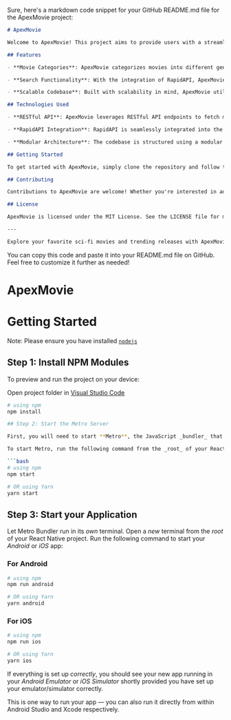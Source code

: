 Sure, here's a markdown code snippet for your GitHub README.md file for the ApexMovie project:

```markdown
# ApexMovie

Welcome to ApexMovie! This project aims to provide users with a streamlined platform for accessing information about various movies, with a particular focus on sci-fi movies and trending releases. Leveraging RESTful API endpoints, ApexMovie fetches data efficiently and presents it in a user-friendly manner. The project integrates RapidAPI for seamless movie searches, enhancing the overall user experience.

## Features

- **Movie Categories**: ApexMovie categorizes movies into different genres, prominently featuring sci-fi movies and trending releases. Users can easily explore these categories to discover new and exciting content.

- **Search Functionality**: With the integration of RapidAPI, ApexMovie offers a robust search functionality, allowing users to search for specific movies based on various criteria such as title, genre, or cast members. This feature enhances user convenience and ensures quick access to desired content.

- **Scalable Codebase**: Built with scalability in mind, ApexMovie utilizes best practices in software development to ensure that the codebase can accommodate future enhancements and expansions. Modular, reusable components make it easy to maintain and extend the project over time.

## Technologies Used

- **RESTful API**: ApexMovie leverages RESTful API endpoints to fetch movie data efficiently, ensuring fast and reliable data retrieval.

- **RapidAPI Integration**: RapidAPI is seamlessly integrated into the project to provide powerful search capabilities, tapping into its extensive database of movie-related information.

- **Modular Architecture**: The codebase is structured using a modular architecture, with reusable components that promote code maintainability and extensibility.

## Getting Started

To get started with ApexMovie, simply clone the repository and follow the setup instructions provided in the README file. Ensure that you have the necessary dependencies installed, and then run the application locally to start exploring sci-fi movies, trending releases, and more.

## Contributing

Contributions to ApexMovie are welcome! Whether you're interested in adding new features, fixing bugs, or improving documentation, your contributions help make the project better for everyone. Please refer to the CONTRIBUTING.md file for guidelines on how to contribute effectively.

## License

ApexMovie is licensed under the MIT License. See the LICENSE file for more details.

---

Explore your favorite sci-fi movies and trending releases with ApexMovie. Discover, search, and enjoy a seamless movie-watching experience today!
```

You can copy this code and paste it into your README.md file on GitHub. Feel free to customize it further as needed!

# ApexMovie

# Getting Started
  

  Note: Please ensure you have installed <code><a href="https://nodejs.org/en/download/">nodejs</a></code>
## Step 1: Install NPM Modules

To preview and run the project on your device:

Open project folder in <a href="https://code.visualstudio.com/download">Visual Studio Code</a>

```bash
# using npm
npm install

## Step 2: Start the Metro Server

First, you will need to start **Metro**, the JavaScript _bundler_ that ships _with_ React Native.

To start Metro, run the following command from the _root_ of your React Native project:

```bash
# using npm
npm start

# OR using Yarn
yarn start
```

## Step 3: Start your Application

Let Metro Bundler run in its _own_ terminal. Open a _new_ terminal from the _root_ of your React Native project. Run the following command to start your _Android_ or _iOS_ app:

### For Android

```bash
# using npm
npm run android

# OR using Yarn
yarn android
```

### For iOS

```bash
# using npm
npm run ios

# OR using Yarn
yarn ios
```

If everything is set up _correctly_, you should see your new app running in your _Android Emulator_ or _iOS Simulator_ shortly provided you have set up your emulator/simulator correctly.

This is one way to run your app — you can also run it directly from within Android Studio and Xcode respectively.
